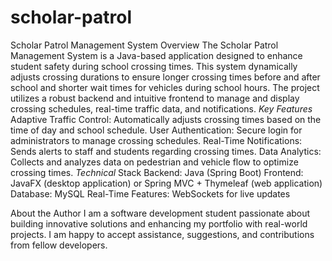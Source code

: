 # scholar-patrol
Scholar Patrol Management System Overview The Scholar Patrol Management System is a Java-based application designed to enhance student safety during school crossing times. 
This system dynamically adjusts crossing durations to ensure longer crossing times before and after school and shorter wait times for vehicles during school hours. 
The project utilizes a robust backend and intuitive frontend to manage and display crossing schedules, real-time traffic data, and notifications.
*Key Features*
Adaptive Traffic Control: Automatically adjusts crossing times based on the time of day and school schedule. 
User Authentication: Secure login for administrators to manage crossing schedules. 
Real-Time Notifications: Sends alerts to staff and students regarding crossing times. 
Data Analytics: Collects and analyzes data on pedestrian and vehicle flow to optimize crossing times.
*Technical*
Stack Backend: Java (Spring Boot)
Frontend: JavaFX (desktop application) or Spring MVC + Thymeleaf (web application) 
Database: MySQL Real-Time Features: WebSockets for live updates

About the Author I am a software development student passionate about building innovative solutions and enhancing my portfolio with real-world projects. I am happy to accept assistance, suggestions, and contributions from fellow developers.
